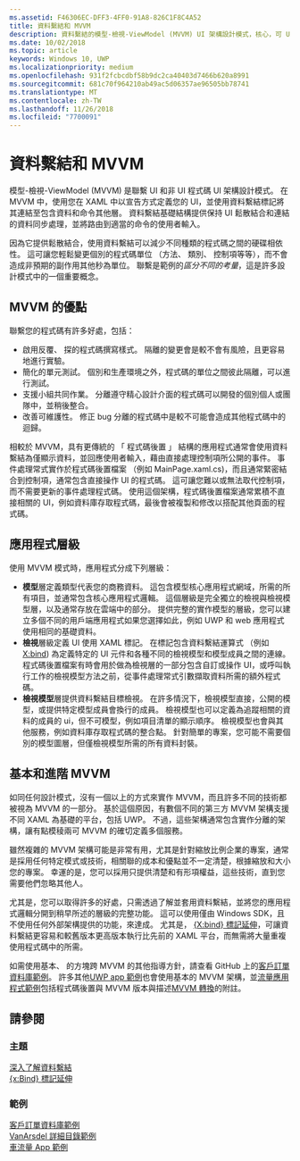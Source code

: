 ```yaml
---
ms.assetid: F46306EC-DFF3-4FF0-91A8-826C1F8C4A52
title: 資料繫結和 MVVM
description: 資料繫結的模型-檢視-ViewModel (MVVM) UI 架構設計模式，核心，可 UI 和非 UI 程式碼之間的鬆散結合。
ms.date: 10/02/2018
ms.topic: article
keywords: Windows 10, UWP
ms.localizationpriority: medium
ms.openlocfilehash: 931f2fcbcdbf58b9dc2ca40403d7466b620a8991
ms.sourcegitcommit: 681c70f964210ab49ac5d06357ae96505bb78741
ms.translationtype: MT
ms.contentlocale: zh-TW
ms.lasthandoff: 11/26/2018
ms.locfileid: "7700091"
---
```

# <a name="data-binding-and-mvvm"></a>資料繫結和 MVVM

模型-檢視-ViewModel (MVVM) 是聯繫 UI 和非 UI 程式碼 UI 架構設計模式。 在 MVVM 中，使用您在 XAML 中以宣告方式定義您的 UI，並使用資料繫結標記將其連結至包含資料和命令其他層。 資料繫結基礎結構提供保持 UI 鬆散結合和連結的資料同步處理，並將路由到適當的命令的使用者輸入。 

因為它提供鬆散結合，使用資料繫結可以減少不同種類的程式碼之間的硬碟相依性。 這可讓您輕鬆變更個別的程式碼單位 （方法、 類別、 控制項等等），而不會造成非預期的副作用其他秒為單位。 聯繫是範例的*區分不同的考量*，這是許多設計模式中的一個重要概念。 

## <a name="benefits-of-mvvm"></a>MVVM 的優點

聯繫您的程式碼有許多好處，包括：

* 啟用反覆、 探的程式碼撰寫樣式。 隔離的變更會是較不會有風險，且更容易地進行實驗。
* 簡化的單元測試。 個別和生產環境之外，程式碼的單位之間彼此隔離，可以進行測試。
* 支援小組共同作業。 分離遵守精心設計介面的程式碼可以開發的個別個人或團隊中，並稍後整合。
* 改善可維護性。 修正 bug 分離的程式碼中是較不可能會造成其他程式碼中的迴歸。

相較於 MVVM，具有更傳統的 「 程式碼後置 」 結構的應用程式通常會使用資料繫結為僅顯示資料，並回應使用者輸入，藉由直接處理控制項所公開的事件。 事件處理常式實作於程式碼後置檔案 （例如 MainPage.xaml.cs)，而且通常緊密結合到控制項，通常包含直接操作 UI 的程式碼。 這可讓您難以或無法取代控制項，而不需要更新的事件處理程式碼。 使用這個架構，程式碼後置檔案通常累積不直接相關的 UI，例如資料庫存取程式碼，最後會被複製和修改以搭配其他頁面的程式碼。

## <a name="app-layers"></a>應用程式層級

使用 MVVM 模式時，應用程式分成下列層級：

* **模型**層定義類型代表您的商務資料。 這包含模型核心應用程式網域，所需的所有項目，並通常包含核心應用程式邏輯。 這個層級是完全獨立的檢視與檢視模型層，以及通常存放在雲端中的部分。 提供完整的實作模型的層級，您可以建立多個不同的用戶端應用程式如果您選擇如此，例如 UWP 和 web 應用程式使用相同的基礎資料。
* **檢視**層級定義 UI 使用 XAML 標記。 在標記包含資料繫結運算式 （例如[X:bind](https://docs.microsoft.com/windows/uwp/xaml-platform/x-bind-markup-extension)) 為定義特定的 UI 元件和各種不同的檢視模型和模型成員之間的連線。 程式碼後置檔案有時會用於做為檢視層的一部分包含自訂或操作 UI，或呼叫執行工作的檢視模型方法之前，從事件處理常式引數擷取資料所需的額外程式碼。 
* **檢視模型**層提供資料繫結目標檢視。 在許多情況下，檢視模型直接，公開的模型，或提供特定模型成員會換行的成員。 檢視模型也可以定義為追蹤相關的資料的成員的 ui，但不可模型，例如項目清單的顯示順序。 檢視模型也會與其他服務，例如資料庫存取程式碼的整合點。 針對簡單的專案，您可能不需要個別的模型圖層，但僅檢視模型所需的所有資料封裝。 

## <a name="basic-and-advanced-mvvm"></a>基本和進階 MVVM

如同任何設計模式，沒有一個以上的方式來實作 MVVM，而且許多不同的技術都被視為 MVVM 的一部分。 基於這個原因，有數個不同的第三方 MVVM 架構支援不同 XAML 為基礎的平台，包括 UWP。 不過，這些架構通常包含實作分離的架構，讓有點模稜兩可 MVVM 的確切定義多個服務。 

雖然複雜的 MVVM 架構可能是非常有用，尤其是針對縮放比例企業的專案，通常是採用任何特定模式或技術，相關聯的成本和優點並不一定清楚，根據縮放和大小您的專案。 幸運的是，您可以採用只提供清楚和有形項權益，這些技術，直到您需要他們忽略其他人。 

尤其是，您可以取得許多的好處，只需透過了解並套用資料繫結，並將您的應用程式邏輯分開到稍早所述的層級的完整功能。 這可以使用僅由 Windows SDK，且不使用任何外部架構提供的功能，來達成。 尤其是， [{X:bind} 標記延伸](https://docs.microsoft.com/windows/uwp/xaml-platform/x-bind-markup-extension)，可讓資料繫結更容易和較舊版本更高版本執行比先前的 XAML 平台，而無需將大量重複使用程式碼中的所需。

如需使用基本、 的方塊跨 MVVM 的其他指導方針，請查看 GitHub 上的[客戶訂單資料庫範例](https://github.com/Microsoft/Windows-appsample-customers-orders-database)。 許多其他[UWP app 範例](https://github.com/Microsoft?q=windows-appsample
)也會使用基本的 MVVM 架構，並[流量應用程式範例](https://github.com/Microsoft/Windows-appsample-trafficapp)包括程式碼後置與 MVVM 版本與描述[MVVM 轉換](https://github.com/Microsoft/Windows-appsample-trafficapp/blob/MVVM/MVVM.md)的附註。 

## <a name="see-also"></a>請參閱

### <a name="topics"></a>主題

[深入了解資料繫結](https://docs.microsoft.com/windows/uwp/data-binding/data-binding-in-depth)  
[{x:Bind} 標記延伸](https://docs.microsoft.com/windows/uwp/xaml-platform/x-bind-markup-extension)  

### <a name="samples"></a>範例

[客戶訂單資料庫範例](https://github.com/Microsoft/Windows-appsample-customers-orders-database)  
[VanArsdel 詳細目錄範例](https://github.com/Microsoft/InventorySample)  
[車流量 App 範例](https://github.com/Microsoft/Windows-appsample-trafficapp)  
